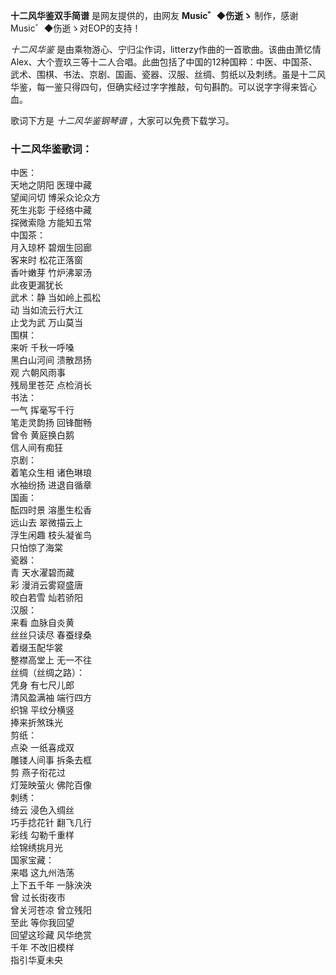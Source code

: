 

**十二风华鉴双手简谱** 是网友提供的，由网友 **Music゛◆伤逝ゝ** 制作，感谢Music゛◆伤逝ゝ对EOP的支持！

_十二风华鉴_
是由乘物游心、宁归尘作词，litterzy作曲的一首歌曲。该曲由萧忆情Alex、大个壹玖三等十二人合唱。此曲包括了中国的12种国粹：中医、中国茶、武术、围棋、书法、京剧、国画、瓷器、汉服、丝绸、剪纸以及刺绣。虽是十二风华鉴，每一鉴只得四句，但确实经过字字推敲，句句斟酌。可以说字字得来皆心血。

歌词下方是 _十二风华鉴钢琴谱_ ，大家可以免费下载学习。

### 十二风华鉴歌词：

中医：  
天地之阴阳 医理中藏  
望闻问切 博采众论众方  
死生兆彰 于经络中藏  
探微索隐 方能知五常  
中国茶：  
月入琼杯 碧烟生回廊  
客来时 松花正落窗  
香叶嫩芽 竹炉沸翠汤  
此夜更漏犹长  
武术：静 当如岭上孤松  
动 当如流云行大江  
止戈为武 万山莫当  
围棋：  
来听 千秋一呼嗓  
黑白山河间 溃散昂扬  
观 六朝风雨事  
残局里苍茫 点检消长  
书法：  
一气 挥毫写千行  
笔走灵韵扬 回锋酣畅  
曾令 黄庭换白鹅  
信人间有痴狂  
京剧：  
着笔众生相 诸色琳琅  
水袖纷扬 进退自循章  
国画：  
酝四时景 溶墨生松香  
远山去 翠微描云上  
浮生闲趣 枝头凝雀鸟  
只怕惊了海棠  
瓷器：  
青 天水濯碧而藏  
彩 漫消云雾窥盛唐  
皎白若雪 灿若骄阳  
汉服：  
来看 血脉自炎黄  
丝丝只读尽 春蚕绿桑  
着缀玉配华裳  
整襟高堂上 无一不往  
丝绸（丝绸之路）：  
凭身 有七尺儿郎  
清风盈满袖 端行四方  
织锦 平纹分横竖  
捧来折煞珠光  
剪纸：  
点染 一纸喜成双  
雕镂人间事 拆条去框  
剪 燕子衔花过  
灯笼映萤火 佛陀百像  
刺绣：  
绮云 浸色入绸丝  
巧手捻花针 翻飞几行  
彩线 勾勒千重样  
绘锦绣挑月光  
国家宝藏：  
来唱 这九州浩荡  
上下五千年 一脉泱泱  
曾 过长街夜市  
曾关河苍凉 曾立残阳  
至此 等你我回望  
回望这珍藏 风华绝赏  
千年 不改旧模样  
指引华夏未央

